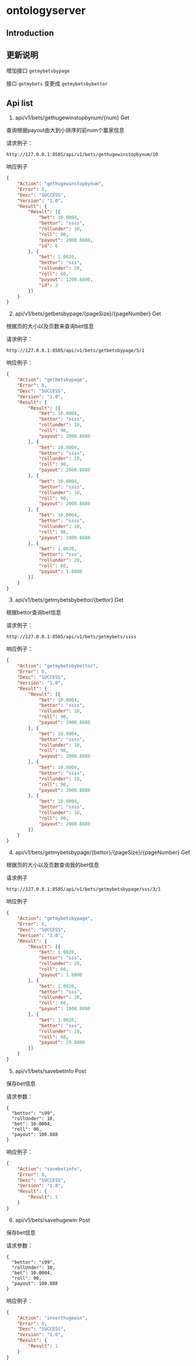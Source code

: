 # ontologyserver

## Introduction


## 更新说明

增加接口 `getmybetsbypage`

接口 `getmybets` 变更成 `getmybetsbybettor`

## Api list

1.  api/v1/bets/gethugewinstopbynum/{num}  Get

查询根据payout由大到小排序的前num个赢家信息

请求例子：

```url
http://127.0.0.1:8585/api/v1/bets/gethugewinstopbynum/10
```

响应例子
```json
{
	"Action": "gethugewinstopbynum",
	"Error": 0,
	"Desc": "SUCCESS",
	"Version": "1.0",
	"Result": {
		"Result": [{
			"bet": 10.0004,
			"bettor": "ssss",
			"rollunder": 10,
			"roll": 90,
			"payout": 2000.8880,
			"id": 6
		}, {
			"bet": 1.0020,
			"bettor": "sss",
			"rollunder": 20,
			"roll": 60,
			"payout": 1200.8800,
			"id": 3
		}]
	}
}
```

2. api/v1/bets/getbetsbypage/{pageSize}/{pageNumber}    Get

根据页的大小以及页数来查询bet信息

请求例子：
```url
http://127.0.0.1:8585/api/v1/bets/getbetsbypage/5/1

```

响应例子：

```json
{
	"Action": "getbetsbypage",
	"Error": 0,
	"Desc": "SUCCESS",
	"Version": "1.0",
	"Result": {
		"Result": [{
			"bet": 10.0004,
			"bettor": "ssss",
			"rollunder": 10,
			"roll": 90,
			"payout": 2000.8880
		}, {
			"bet": 10.0004,
			"bettor": "ssss",
			"rollunder": 10,
			"roll": 90,
			"payout": 2000.8880
		}, {
			"bet": 10.0004,
			"bettor": "ssss",
			"rollunder": 10,
			"roll": 90,
			"payout": 2000.8880
		}, {
			"bet": 10.0004,
			"bettor": "ssss",
			"rollunder": 10,
			"roll": 90,
			"payout": 2000.8880
		}, {
			"bet": 1.0020,
			"bettor": "sss",
			"rollunder": 20,
			"roll": 60,
			"payout": 1.8800
		}]
	}
}
```


3. api/v1/bets/getmybetsbybettor/{bettor}     Get

根据bettor查询bet信息

请求例子：
```url
http://127.0.0.1:8585/api/v1/bets/getmybets/ssss

```

响应例子：

```json
{
	"Action": "getmybetsbybettor",
	"Error": 0,
	"Desc": "SUCCESS",
	"Version": "1.0",
	"Result": {
		"Result": [{
			"bet": 10.0004,
			"bettor": "ssss",
			"rollunder": 10,
			"roll": 90,
			"payout": 2000.8880
		}, {
			"bet": 10.0004,
			"bettor": "ssss",
			"rollunder": 10,
			"roll": 90,
			"payout": 2000.8880
		}, {
			"bet": 10.0004,
			"bettor": "ssss",
			"rollunder": 10,
			"roll": 90,
			"payout": 2000.8880
		}, {
			"bet": 10.0004,
			"bettor": "ssss",
			"rollunder": 10,
			"roll": 90,
			"payout": 2000.8880
		}]
	}
}
```

4. api/v1/bets/getmybetsbypage/{bettor}/{pageSize}/{pageNumber}      Get

根据页的大小以及页数查询我的bet信息


请求例子
```url
http://127.0.0.1:8585/api/v1/bets/getmybetsbypage/sss/3/1
```

响应例子
```json
{
	"Action": "getmybetsbypage",
	"Error": 0,
	"Desc": "SUCCESS",
	"Version": "1.0",
	"Result": {
		"Result": [{
			"bet": 1.0020,
			"bettor": "sss",
			"rollunder": 20,
			"roll": 60,
			"payout": 1.8800
		}, {
			"bet": 1.0020,
			"bettor": "sss",
			"rollunder": 20,
			"roll": 60,
			"payout": 1000.8800
		}, {
			"bet": 1.0020,
			"bettor": "sss",
			"rollunder": 20,
			"roll": 60,
			"payout": 29.8800
		}]
	}
}
```

5. api/v1/bets/savebetinfo   Post

保存bet信息

请求参数：
```url
{
  "bettor": "s99",
  "rollUnder": 10,
  "bet": 10.0004,
  "roll": 90,
  "payout": 100.888
}

```

响应例子：

```json
{
    "Action": "savebetinfo",
    "Error": 0,
    "Desc": "SUCCESS",
    "Version": "1.0",
    "Result": {
        "Result": 1
    }
}
```


6. api/v1/bets/savehugewin   Post

保存bet信息

请求参数：
```url
{
  "bettor": "s99",
  "rollUnder": 10,
  "bet": 10.0004,
  "roll": 90,
  "payout": 100.888
}

```

响应例子：

```json
{
    "Action": "inserthugewin",
    "Error": 0,
    "Desc": "SUCCESS",
    "Version": "1.0",
    "Result": {
        "Result": 1
    }
}
```